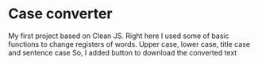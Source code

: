 # Case converter
My first project based on Clean JS. 
Right here I used some of basic functions to change
registers of words. Upper case, lower case, title case and sentence case
So, I added button to download the converted text
